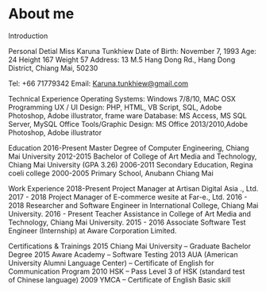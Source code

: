 # About me
Introduction


Personal Detial
Miss Karuna Tunkhiew
Date of Birth: November 7, 1993   Age: 24
Height 167   Weight 57
Address: 13 M.5 Hang Dong Rd., Hang Dong District, Chiang Mai, 50230

Tel: +66 71779342
Email: Karuna.tunkhiew@gmail.com


Technical Experience
Operating Systems: Windows 7/8/10, MAC OSX
Programming UX / UI Design: PHP, HTML, VB Script, SQL, Adobe Photoshop, Adobe illustrator, frame ware
Database: MS Access, MS SQL Server, MySQL
Office Tools/Graphic Design: MS Office 2013/2010,Adobe Photoshop, Adobe illustrator


Education
2016-Present Master Degree of Computer Engineering, Chiang Mai University
2012-2015    Bachelor of College of Art Media and Technology, Chiang Mai University (GPA 3.26)
2006-2011    Secondary Education, Regina coeli college
2000-2005    Primary School, Anubann Chiang Mai


Work Experience
2018-Present  Project Manager at Artisan Digital Asia ., Ltd.
2017 - 2018   Project Manager of E-commerce wesite at Far-e., Ltd.
2016 - 2018   Researcher and Software Engineer in International College, Chiang Mai University.
2016 - Present Teacher Assistance in College of Art Media and Technology, Chiang Mai University.
2015 - 2016   Associate Software Test Engineer (Internship) at Aware Corporation Limited.


Certifications & Trainings
2015 Chiang Mai University – Graduate Bachelor Degree
2015 Aware Academy – Software Testing
2013 AUA (American University Alumni Language Center) – Certificate of English for Communication Program
2010 HSK – Pass Level 3 of HSK (standard test of Chinese language)
2009 YMCA – Certificate of English Basic skill
 



